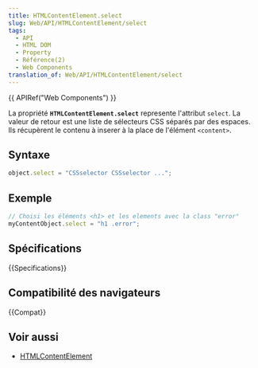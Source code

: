 ```yaml
---
title: HTMLContentElement.select
slug: Web/API/HTMLContentElement/select
tags:
  - API
  - HTML DOM
  - Property
  - Référence(2)
  - Web Components
translation_of: Web/API/HTMLContentElement/select
---
```


{{ APIRef("Web Components") }}

La propriété **`HTMLContentElement.select`** represente l'attribut `select`. La valeur de retour est une liste de sélecteurs CSS séparés par des espaces. Ils récupèrent le contenu à inserer à la place de l'élément `<content>`.

## Syntaxe

```js
object.select = "CSSselector CSSselector ...";
```

## Exemple

```js
// Choisi les éléments <h1> et les elements avec la class "error"
myContentObject.select = "h1 .error";
```

## Spécifications

{{Specifications}}

## Compatibilité des navigateurs

{{Compat}}

## Voir aussi

- [HTMLContentElement](/fr/docs/Web/API/HTMLContentElement)
